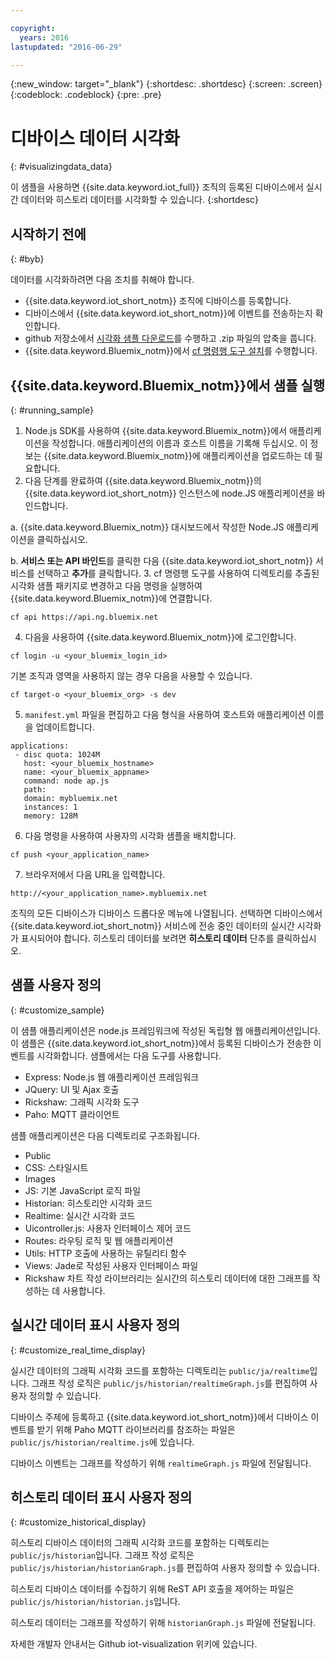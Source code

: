 ```yaml
---

copyright:
  years: 2016
lastupdated: "2016-06-29"

---
```


{:new_window: target="\_blank"}
{:shortdesc: .shortdesc}
{:screen: .screen}
{:codeblock: .codeblock}
{:pre: .pre}

# 디바이스 데이터 시각화
{: #visualizingdata_data}

이 샘플을 사용하면 {{site.data.keyword.iot_full}} 조직의 등록된 디바이스에서 실시간 데이터와 히스토리 데이터를 시각화할 수 있습니다.
{:shortdesc}

## 시작하기 전에
{: #byb}

데이터를 시각화하려면 다음 조치를 취해야 합니다.

- {{site.data.keyword.iot_short_notm}} 조직에 디바이스를 등록합니다.
- 디바이스에서 {{site.data.keyword.iot_short_notm}}에 이벤트를 전송하는지 확인합니다.
- github 저장소에서 [시각화 샘플 다운로드](https://github.com/ibm-messaging/iot-visualization/archive/v0.2.0.zip)를 수행하고 .zip 파일의 압축을 풉니다.
- {{site.data.keyword.Bluemix_notm}}에서 [cf 명령행 도구 설치](../../starters/install_cli.html)를 수행합니다.

## {{site.data.keyword.Bluemix_notm}}에서 샘플 실행
{: #running_sample}

1. Node.js SDK를 사용하여 {{site.data.keyword.Bluemix_notm}}에서 애플리케이션을 작성합니다. 애플리케이션의 이름과 호스트 이름을 기록해 두십시오. 이 정보는 {{site.data.keyword.Bluemix_notm}}에 애플리케이션을 업로드하는 데 필요합니다.
2. 다음 단계를 완료하여 {{site.data.keyword.Bluemix_notm}}의 {{site.data.keyword.iot_short_notm}} 인스턴스에 node.JS 애플리케이션을 바인드합니다.

  a. {{site.data.keyword.Bluemix_notm}} 대시보드에서 작성한 Node.JS 애플리케이션을 클릭하십시오.

  b. **서비스 또는 API 바인드**를 클릭한 다음 {{site.data.keyword.iot_short_notm}} 서비스를 선택하고 **추가**를 클릭합니다.
3. cf 명령행 도구를 사용하여 디렉토리를 추출된 시각화 샘플 패키지로 변경하고 다음 명령을 실행하여 {{site.data.keyword.Bluemix_notm}}에 연결합니다.
```
cf api https://api.ng.bluemix.net
```
4. 다음을 사용하여 {{site.data.keyword.Bluemix_notm}}에 로그인합니다.
```
cf login -u <your_bluemix_login_id>
```
기본 조직과 영역을 사용하지 않는 경우 다음을 사용할 수 있습니다.
```
cf target-o <your_bluemix_org> -s dev
```

5. `manifest.yml` 파일을 편집하고 다음 형식을 사용하여 호스트와 애플리케이션 이름을 업데이트합니다.
```
applications:
 - disc quota: 1024M
   host: <your_bluemix_hostname>
   name: <your_bluemix_appname>
   command: node ap.js
   path:
   domain: mybluemix.net
   instances: 1
   memory: 128M
```
6. 다음 명령을 사용하여 사용자의 시각화 샘플을 배치합니다.
```
cf push <your_application_name>
```
7. 브라우저에서 다음 URL을 입력합니다.
```
http://<your_application_name>.mybluemix.net
```

조직의 모든 디바이스가 디바이스 드롭다운 메뉴에 나열됩니다. 선택하면 디바이스에서 {{site.data.keyword.iot_short_notm}} 서비스에 전송 중인 데이터의 실시간 시각화가 표시되어야 합니다. 히스토리 데이터를 보려면 **히스토리 데이터** 단추를 클릭하십시오.

## 샘플 사용자 정의
{: #customize_sample}

이 샘플 애플리케이션은 node.js 프레임워크에 작성된 독립형 웹 애플리케이션입니다. 이 샘플은 {{site.data.keyword.iot_short_notm}}에서 등록된 디바이스가 전송한 이벤트를 시각화합니다. 샘플에서는 다음 도구를 사용합니다.

- Express: Node.js 웹 애플리케이션 프레임워크
- JQuery: UI 및 Ajax 호출
- Rickshaw: 그래픽 시각화 도구
- Paho: MQTT 클라이언트

샘플 애플리케이션은 다음 디렉토리로 구조화됩니다.

- Public
- CSS: 스타일시트
- Images
- JS: 기본 JavaScript 로직 파일
- Historian: 히스토리안 시각화 코드
- Realtime: 실시간 시각화 코드
- Uicontroller.js: 사용자 인터페이스 제어 코드
- Routes: 라우팅 로직 및 웹 애플리케이션
- Utils: HTTP 호출에 사용하는 유틸리티 함수
- Views: Jade로 작성된 사용자 인터페이스 파일
- Rickshaw 차트 작성 라이브러리는 실시간의 히스토리 데이터에 대한 그래프를 작성하는 데 사용합니다.

## 실시간 데이터 표시 사용자 정의
{: #customize_real_time_display}

실시간 데이터의 그래픽 시각화 코드를 포함하는 디렉토리는 `public/ja/realtime`입니다. 그래프 작성 로직은 `public/js/historian/realtimeGraph.js`를 편집하여 사용자 정의할 수 있습니다.

디바이스 주제에 등록하고 {{site.data.keyword.iot_short_notm}}에서 디바이스 이벤트를 받기 위해 Paho MQTT 라이브러리를 참조하는 파일은 `public/js/historian/realtime.js`에 있습니다.

디바이스 이벤트는 그래프를 작성하기 위해 `realtimeGraph.js` 파일에 전달됩니다.

## 히스토리 데이터 표시 사용자 정의
{: #customize_historical_display}

히스토리 디바이스 데이터의 그래픽 시각화 코드를 포함하는 디렉토리는 `public/js/historian`입니다. 그래프 작성 로직은 `public/js/historian/historianGraph.js`를 편집하여 사용자 정의할 수 있습니다.

히스토리 디바이스 데이터를 수집하기 위해 ReST API 호출을 제어하는 파일은 `public/js/historian/historian.js`입니다.

히스토리 데이터는 그래프를 작성하기 위해 `historianGraph.js` 파일에 전달됩니다.

자세한 개발자 안내서는 Github iot-visualization 위키에 있습니다.
